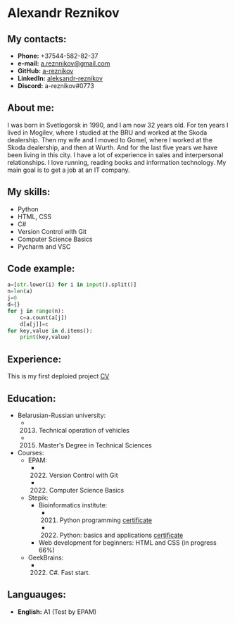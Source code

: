 # Alexandr Reznikov
## My contacts:
* __Phone:__ +37544-582-82-37
* __e-mail:__ a.reznnikov@gmail.com
* __GitHub:__ [a-reznikov](https://github.com/a-reznikov)
* __LinkedIn:__ [aleksandr-reznikov](https://www.linkedin.com/in/aleksandr-reznikov/)
* __Discord:__ a-reznikov#0773

## About me:
I was born in Svetlogorsk in 1990, and I am now 32 years old. For ten years I lived in Mogilev, where I studied at the BRU and worked at the Skoda dealership. Then my wife and I moved to Gomel, where I worked at the Skoda dealership, and then at Wurth. And for the last five years we have been living in this city. I have a lot of experience in sales and interpersonal relationships.
I love running, reading books and information technology. My main goal is to get a job at an IT company.

## My skills:
* Python
* HTML, CSS
* C#
* Version Control with Git
* Computer Science Basics
* Pycharm and VSC

## Code example:
``` Python
a=[str.lower(i) for i in input().split()]
n=len(a)
j=0
d={}
for j in range(n):
    c=a.count(a[j])
    d[a[j]]=c
for key,value in d.items():
    print(key,value)
```
## Experience:
This is my first deploied project [CV](https://a-reznikov.github.io/demo-rs/cv)
## Education:
* Belarusian-Russian university:
    * 2013. Technical operation of vehicles
    * 2015. Master's Degree in Technical Sciences 
* Courses:
    * EPAM:
        * 2022. Version Control with Git
        * 2022. Computer Science Basics
    * Stepik:
        * Bioinformatics institute:
            * 2021. Python programming [certificate](https://stepik.org/cert/1034363) 
            * 2022. Python: basics and applications [certificate](https://stepik.org/cert/1500134)
        * Web development for beginners: HTML and CSS (in progress 66%)
    * GeekBrains:
        * 2022. C#. Fast start.

## Languauges:
* __English:__ A1 (Test by EPAM)